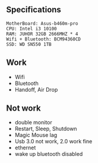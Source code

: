 ## Specifications

```
MotherBoard: Asus-b460m-pro
CPU: Intel i3 10100
RAM: JUHOR 32GB 2666MHZ * 4
Wifi + Bluetooth: BCM94360CD
SSD: WD SN550 1TB
```

## Work

* Wifi
* Bluetooth
* Handoff, Air Drop

## Not work

* double monitor
* Restart, Sleep, Shutdown
* Magic Mouse lag
* Usb 3.0 not work, 2.0 work fine
* ethernet
* wake up bluetooth disabled